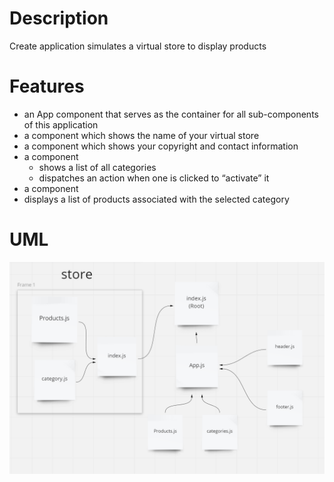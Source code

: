 # Description

Create application simulates a virtual store to display products

# Features
- an App component that serves as the container for all sub-components of this application
- a component which shows the name of your virtual store
- a component which shows your copyright and contact information
- a component
  - shows a list of all categories
  - dispatches an action when one is clicked to “activate” it
- a component
- displays a list of products associated with the selected category

# UML
![](./storuml.png)